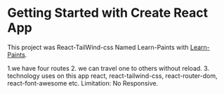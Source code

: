 # Getting Started with Create React App

This project was React-TailWind-css Named Learn-Paints with [Learn-Paints](https://learn-paints-hiya.netlify.app/home).

1.we have four routes
2. we can travel one to others without reload.
3. technology uses on this app  react, react-tailwind-css, react-router-dom, react-font-awesome etc.
Limitation: No Responsive.

